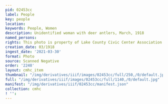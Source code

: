```yaml
---
pid: 02453cc
label: People
key: people
location: 
keywords: People, Women
description: Unidentified woman with deer antlers, March, 1918
named_persons: 
rights: This photo is property of Lake County Civic Center Association.
creation_date: 03/1918
ingest_date: '2021-03-30'
format: Photo
source: Scanned Negative
order: '2248'
layout: cmhc_item
thumbnail: "/img/derivatives/iiif/images/02453cc/full/250,/0/default.jpg"
full: "/img/derivatives/iiif/images/02453cc/full/1140,/0/default.jpg"
manifest: "/img/derivatives/iiif/02453cc/manifest.json"
collection: cmhc
! '': 
---
```

